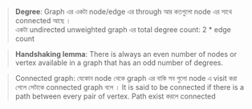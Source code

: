 > **Degree**: Graph এর একটা node/edge এর through আর কতগুলো node এর সাথে connected আছে ।  
> একটা undirected unweighted graph এর total degree count: 2 \* edge count

> **Handshaking lemma**: There is always an even number of nodes or vertex available in a graph that has an odd number of degrees.

> Connected graph: যেকোন node থেকে graph এর বাকি সব গুলো node এ visit করা গেলে সেটাকে connected graph বলে । It is said to be connected if there is a path between every pair of vertex.
> Path exist করলে connected 
> 
